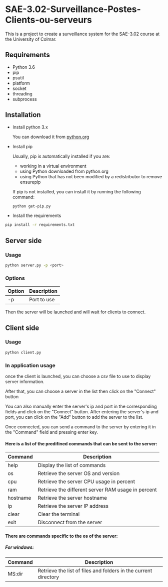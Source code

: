 # SAE-3.02-Surveillance-Postes-Clients-ou-serveurs
This is a project to create a surveillance system for the SAE-3.02 course at the University of Colmar.

## Requirements
- Python 3.6
- pip
- psutil
- platform
- socket
- threading
- subprocess

## Installation
- Install python 3.x

    You can download it from [python.org](https://www.python.org/downloads/)

- Install pip

    Usually, pip is automatically installed if you are:

    - working in a virtual environment
    - using Python downloaded from python.org
    - using Python that has not been modified by a redistributor to remove ensurepip

    If pip is not installed, you can install it by running the following command:

    ```bash
    python get-pip.py
    ```

- Install the requirements
```bash
pip install -r requirements.txt
```

## Server side

### Usage
```bash
python server.py -p <port>
```

### Options

| Option | Description |
| ------ | ----------- |
| -p     | Port to use |

Then the server will be launched and will wait for clients to connect.

## Client side

### Usage
```bash
python client.py
```

### In application usage

once the client is launched, you can choose a csv file to use to display server information.

After that, you can choose a server in  the list then click on the "Connect" button

You can also manually enter the server's ip and port in the corresponding fields and click on the "Connect" button.
After entering the server's ip and port, you can click on the "Add" button to add the server to the list.

Once connected, you can send a command to the server by entering it in the "Command" field and pressing enter key.

#### Here is a list of the  predifined commands that can be sent to the server:

| Command | Description |
| ------- | ----------- |
| help    | Display the list of commands |
| os      | Retrieve the server OS and version |
| cpu     | Retrieve the server CPU usage in percent |
| ram     | Retrieve the different server RAM usage in percent |
| hostname| Retrieve the server hostname |
| ip      | Retrieve the server IP address |
| clear   | Clear the terminal |
| exit    | Disconnect from the server |

#### There are commands specific to the os of the server:

##### For windows:

| Command | Description |
| ------- | ----------- |
| MS:dir  | Retrieve the list of files and folders in the current directory |

